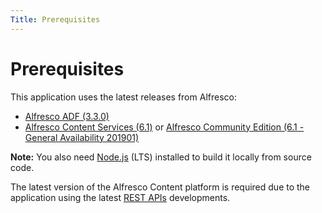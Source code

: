 ```yaml
---
Title: Prerequisites
---
```


# Prerequisites

This application uses the latest releases from Alfresco:

- [Alfresco ADF (3.3.0)](https://community.alfresco.com/community/application-development-framework/pages/get-started)
- [Alfresco Content Services (6.1)](https://www.alfresco.com/platform/content-services-ecm)
  or [Alfresco Community Edition (6.1 - General Availability 201901)](https://www.alfresco.com/products/community/download)

**Note:** You also need [Node.js](https://nodejs.org/en/) (LTS) installed to build it locally from source code.

The latest version of the Alfresco Content platform is required
due to the application using the latest [REST APIs](https://docs.alfresco.com/5.2/pra/1/topics/pra-welcome.html) developments.
